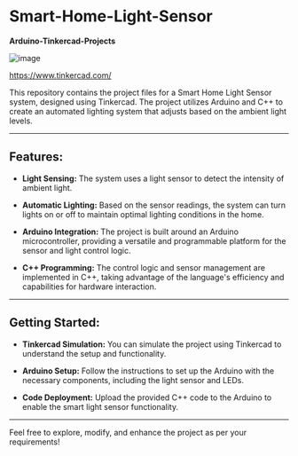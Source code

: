 # Smart-Home-Light-Sensor
**Arduino-Tinkercad-Projects**


![image](https://github.com/user-attachments/assets/1313035a-09b7-42da-99df-40d6ae91eb29)

https://www.tinkercad.com/

This repository contains the project files for a Smart Home Light Sensor system, designed using Tinkercad. The project utilizes Arduino and C++ to create an automated lighting system that adjusts based on the ambient light levels.

---
## Features:
*  <b>Light Sensing:</b> The system uses a light sensor to detect the intensity of ambient light.

*  <b>Automatic Lighting:</b>  Based on the sensor readings, the system can turn lights on or off to maintain optimal lighting conditions in the home.

*  <b>Arduino Integration:</b>  The project is built around an Arduino microcontroller, providing a versatile and programmable platform for the sensor and light control logic.

*  <b>C++ Programming:</b>  The control logic and sensor management are implemented in C++, taking advantage of the language's efficiency and capabilities for hardware interaction.

---
## Getting Started:
*  <b>Tinkercad Simulation:</b> You can simulate the project using Tinkercad to understand the setup and functionality.

*  <b>Arduino Setup:</b> Follow the instructions to set up the Arduino with the necessary components, including the light sensor and LEDs.

*  <b>Code Deployment:</b> Upload the provided C++ code to the Arduino to enable the smart light sensor functionality.

---
Feel free to explore, modify, and enhance the project as per your requirements!






